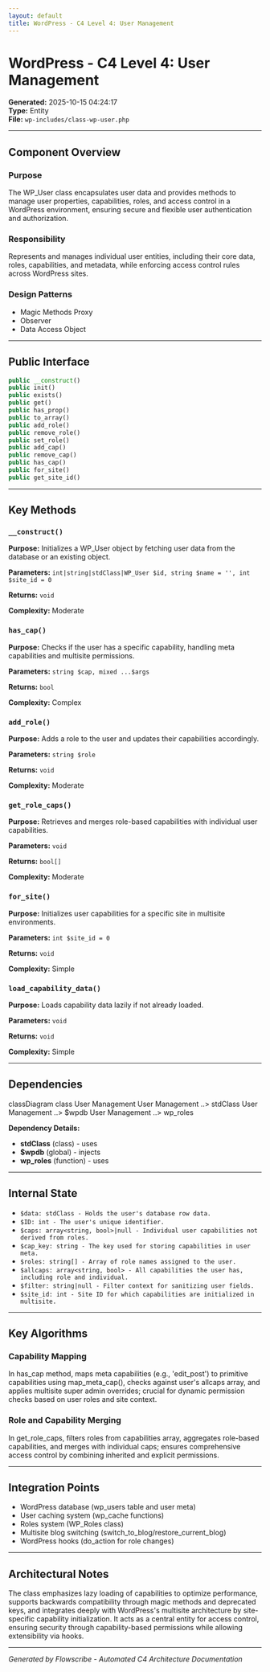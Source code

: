 ```yaml
---
layout: default
title: WordPress - C4 Level 4: User Management
---
```


# WordPress - C4 Level 4: User Management

**Generated:** 2025-10-15 04:24:17  
**Type:** Entity  
**File:** `wp-includes/class-wp-user.php`

---

## Component Overview

### Purpose
The WP_User class encapsulates user data and provides methods to manage user properties, capabilities, roles, and access control in a WordPress environment, ensuring secure and flexible user authentication and authorization.

### Responsibility
Represents and manages individual user entities, including their core data, roles, capabilities, and metadata, while enforcing access control rules across WordPress sites.

### Design Patterns
- Magic Methods Proxy
- Observer
- Data Access Object

---

## Public Interface

```php
public __construct()
public init()
public exists()
public get()
public has_prop()
public to_array()
public add_role()
public remove_role()
public set_role()
public add_cap()
public remove_cap()
public has_cap()
public for_site()
public get_site_id()
```

---

## Key Methods

### `__construct()`

**Purpose:** Initializes a WP_User object by fetching user data from the database or an existing object.

**Parameters:** `int|string|stdClass|WP_User $id, string $name = '', int $site_id = 0`

**Returns:** `void`

**Complexity:** Moderate

### `has_cap()`

**Purpose:** Checks if the user has a specific capability, handling meta capabilities and multisite permissions.

**Parameters:** `string $cap, mixed ...$args`

**Returns:** `bool`

**Complexity:** Complex

### `add_role()`

**Purpose:** Adds a role to the user and updates their capabilities accordingly.

**Parameters:** `string $role`

**Returns:** `void`

**Complexity:** Moderate

### `get_role_caps()`

**Purpose:** Retrieves and merges role-based capabilities with individual user capabilities.

**Parameters:** `void`

**Returns:** `bool[]`

**Complexity:** Moderate

### `for_site()`

**Purpose:** Initializes user capabilities for a specific site in multisite environments.

**Parameters:** `int $site_id = 0`

**Returns:** `void`

**Complexity:** Simple

### `load_capability_data()`

**Purpose:** Loads capability data lazily if not already loaded.

**Parameters:** `void`

**Returns:** `void`

**Complexity:** Simple

---

## Dependencies

<div class="mermaid">
classDiagram
    class User Management
    User Management ..> stdClass
    User Management ..> $wpdb
    User Management ..> wp_roles
</div>

**Dependency Details:**

- **stdClass** (class) - uses
- **$wpdb** (global) - injects
- **wp_roles** (function) - uses

---

## Internal State

- `$data: stdClass - Holds the user's database row data.`
- `$ID: int - The user's unique identifier.`
- `$caps: array<string, bool>|null - Individual user capabilities not derived from roles.`
- `$cap_key: string - The key used for storing capabilities in user meta.`
- `$roles: string[] - Array of role names assigned to the user.`
- `$allcaps: array<string, bool> - All capabilities the user has, including role and individual.`
- `$filter: string|null - Filter context for sanitizing user fields.`
- `$site_id: int - Site ID for which capabilities are initialized in multisite.`

---

## Key Algorithms

### Capability Mapping

In has_cap method, maps meta capabilities (e.g., 'edit_post') to primitive capabilities using map_meta_cap(), checks against user's allcaps array, and applies multisite super admin overrides; crucial for dynamic permission checks based on user roles and site context.

### Role and Capability Merging

In get_role_caps, filters roles from capabilities array, aggregates role-based capabilities, and merges with individual caps; ensures comprehensive access control by combining inherited and explicit permissions.


---

## Integration Points

- WordPress database (wp_users table and user meta)
- User caching system (wp_cache functions)
- Roles system (WP_Roles class)
- Multisite blog switching (switch_to_blog/restore_current_blog)
- WordPress hooks (do_action for role changes)

---

## Architectural Notes

The class emphasizes lazy loading of capabilities to optimize performance, supports backwards compatibility through magic methods and deprecated keys, and integrates deeply with WordPress's multisite architecture by site-specific capability initialization. It acts as a central entity for access control, ensuring security through capability-based permissions while allowing extensibility via hooks.

---

*Generated by Flowscribe - Automated C4 Architecture Documentation*
